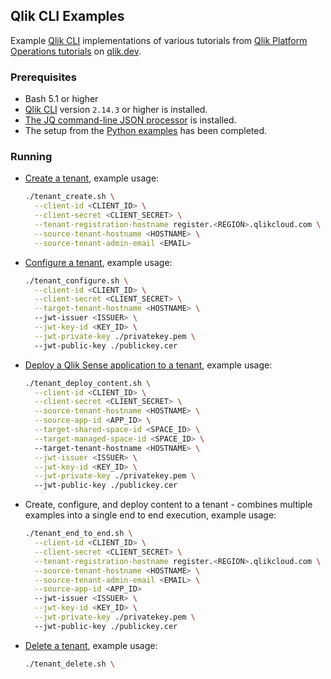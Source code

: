## Qlik CLI Examples

Example [Qlik CLI](https://qlik.dev/libraries-and-tools/qlik-cli) implementations of various tutorials from [Qlik Platform Operations tutorials](https://qlik.dev/manage/platform-operations/overview) on [qlik.dev](http://qlik.dev).

### Prerequisites

* Bash 5.1 or higher
* [Qlik CLI](https://qlik.dev/libraries-and-tools/qlik-cli) version `2.14.3` or higher is installed.
* [The JQ command-line JSON processor](https://github.com/stedolan/jq/wiki/Installation) is installed.
* The setup from the [Python examples](../sdk-python) has been completed.

### Running

* [Create a tenant](https://qlik.dev/tutorials/create-a-tenant), example usage:

    ```bash
    ./tenant_create.sh \
      --client-id <CLIENT_ID> \
      --client-secret <CLIENT_SECRET> \
      --tenant-registration-hostname register.<REGION>.qlikcloud.com \
      --source-tenant-hostname <HOSTNAME> \
      --source-tenant-admin-email <EMAIL>
    ```

* [Configure a tenant](https://qlik.dev/tutorials/configure-a-tenant), example usage:

    ```bash
    ./tenant_configure.sh \
      --client-id <CLIENT_ID> \
      --client-secret <CLIENT_SECRET> \
      --target-tenant-hostname <HOSTNAME> \ 
      --jwt-issuer <ISSUER> \
      --jwt-key-id <KEY_ID> \
      --jwt-private-key ./privatekey.pem \ 
      --jwt-public-key ./publickey.cer
    ```

* [Deploy a Qlik Sense application to a tenant](https://qlik.dev/tutorials/deploy-a-qlik-sense-application-to-a-tenant), example usage:

    ```bash
    ./tenant_deploy_content.sh \
      --client-id <CLIENT_ID> \
      --client-secret <CLIENT_SECRET> \
      --source-tenant-hostname <HOSTNAME> \
      --source-app-id <APP_ID> \
      --target-shared-space-id <SPACE_ID> \
      --target-managed-space-id <SPACE_ID> \ 
      --target-tenant-hostname <HOSTNAME> \
      --jwt-issuer <ISSUER> \
      --jwt-key-id <KEY_ID> \
      --jwt-private-key ./privatekey.pem \ 
      --jwt-public-key ./publickey.cer
    ```

* Create, configure, and deploy content to a tenant - combines multiple examples into a single end to end execution, example usage:

    ```bash
    ./tenant_end_to_end.sh \
      --client-id <CLIENT_ID> \
      --client-secret <CLIENT_SECRET> \
      --tenant-registration-hostname register.<REGION>.qlikcloud.com \
      --source-tenant-hostname <HOSTNAME> \
      --source-tenant-admin-email <EMAIL> \
      --source-app-id <APP_ID> 
      --jwt-issuer <ISSUER> \
      --jwt-key-id <KEY_ID> \
      --jwt-private-key ./privatekey.pem \ 
      --jwt-public-key ./publickey.cer
    ```

* [Delete a tenant](https://qlik.dev/manage/platform-operations/delete-a-tenant), example usage:

    ```bash
    ./tenant_delete.sh \
    ```
